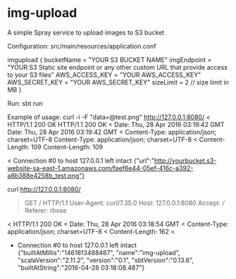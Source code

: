# img-upload

A simple Spray service to upload images to S3 bucket

Configuration:
src/main/resources/application.conf

imgupload {
    bucketName = "YOUR S3 BUCKET NAME"
    imgEndpoint = "YOUR S3 Static site endpoint or any other custom URL that provide access to your S3 files"
    AWS_ACCESS_KEY = "YOUR AWS_ACCESS_KEY"
    AWS_SECRET_KEY = "YOUR AWS_SECRET_KEY"
    sizeLimit = 2 // size limit in MB
}

Run:
sbt run

Example of usage:
curl -i -F "data=@test.png" http://127.0.0.1:8080/
< HTTP/1.1 200 OK
HTTP/1.1 200 OK
< Date: Thu, 28 Apr 2016 03:19:42 GMT
Date: Thu, 28 Apr 2016 03:19:42 GMT
< Content-Type: application/json; charset=UTF-8
Content-Type: application/json; charset=UTF-8
< Content-Length: 109
Content-Length: 109

< 
 Connection #0 to host 127.0.0.1 left intact
{"url":"http://yourbucket.s3-website-sa-east-1.amazonaws.com/faef6e44-05ef-416c-a392-a8b388e4258b_test.png"}


curl http://127.0.0.1:8080/
> GET / HTTP/1.1
> User-Agent: curl/7.35.0
> Host: 127.0.0.1:8080
> Accept: */*
> Referer: rbose
> 
< HTTP/1.1 200 OK
< Date: Thu, 28 Apr 2016 03:18:54 GMT
< Content-Type: application/json; charset=UTF-8
< Content-Length: 162
< 
* Connection #0 to host 127.0.0.1 left intact
{"builtAtMillis":"1461813488487", "name":"img-upload", "scalaVersion":"2.11.2", "version":"0.1", "sbtVersion":"0.13.6", "builtAtString":"2016-04-28 03:18:08.487"}
